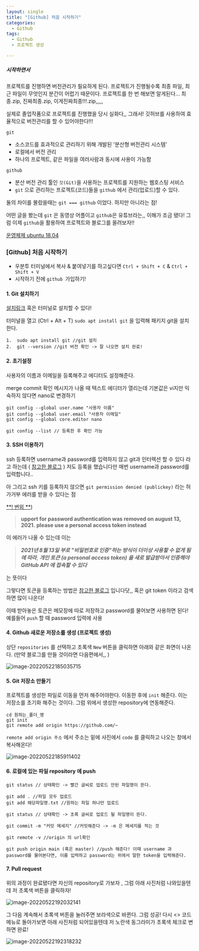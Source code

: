 ```yaml
---
layout: single
title: "[Github] 처음 시작하기"
categories:
  - Github
tags:
  - Github  
  - 프로젝트 생성   

---
```




##### 시작하면서 

프로젝트를 진행하면 버전관리가 필요하게 된다. 프로젝트가 진행될수록 최종 파일, 최근 파일이 무엇인지 분간이 어렵기 때문이다. 프로젝트를 한 번 해보면 알게된다... 최종.zip, 진짜최종.zip, 이게진짜최종!!!.zip,,,,,

실제로 졸업작품으로 프로젝트를 진행했을 당시 실화다,, 그래서! 깃허브를 사용하여 효율적으로 버전관리를 할 수 있어야한다!!!

`git` 

* 소스코드를 효과적으로 관리하기 위해 개발된 '분산형 버전관리 시스템'
* 로컬에서 버전 관리 
* 하나의 프로젝트, 같은 파일을 여러사람과 동시에 사용이 가능함

`github`

* 분산 버전 관리 툴인 `깃(Git)`을 사용하는 프로젝트를 지원하는 웹호스팅 서비스 
* `git` 으로 관리하는 프로젝트(코드)들을 `github` 에서 관리(업로드)할 수 있다.

 둘의 차이를 몰랐을때는 `git === github` 이었다. 하지만 아니라는 점! 

어떤 글을 봤는데 `git` 은 동영상 어플이고 `github`은 유튜브라는,, 이해가 조금 됐다! 그럼 이제 `github`을 활용하여 프로젝트와 블로그를 올려보자!!

  

<u>운영체제 ubuntu 18.04</u>



### [Github] 처음 시작하기

* 우분투 터미널에서 복사 & 붙여넣기를 하고싶다면 `Ctrl + Shift + C` & `Ctrl + Shift + V`
* 시작하기 전에 `github `가입하기!

#### 1. Git 설치하기 

[설치링크](https://git-scm.com/download/linux) 혹은 터미널로 설치할 수 있다!

터미널을 열고 (Ctrl + Alt + T)  `sudo apt install git` 을 입력해 패키지 git을 설치한다.

```
1.  sudo apt install git //git 설치 
2.  git --version //git 버전 확인 -> 잘 나오면 설치 완료!
```



#### 2. 초기설정 

사용자의 이름과 이메일을 등록해주고 에디터도 설정해준다.

merge commit 확인 메시지가 나올 때 텍스트 에디터가 열리는데 기본값은 vi지만 익숙하지 않다면 nano로 변경하기 

```
git config --global user.name "사용자 이름" 
git config --global user.email "사용자 이메일"
git config --global core.editor nano 

git config --list // 등록한 후 확인 가능 
```



#### 3. SSH 이용하기 

ssh 등록하면 username과 password를 입력하지 않고 git과 인터렉션 할 수 있다 라고 하는데 ( [참고한 블로그](https://devocean.sk.com/blog/techBoardDetail.do?ID=163311) ) 저도 등록을 했습니다만 매번 username과 password를 입력합니다..

아 그리고 ssh 키를 등록하지 않으면 `git permission denied (publickey)` 라는 허가거부 에러를 받을 수 있다는 점 



<u>**! 번외 **</u>) 

> **upport for password authentication was removed on august 13, 2021.** 
>        **please use a personal access token instead**

이 에러가 나올 수 있는데 이는

> ***2021년 8월 13일 부로 "비밀번호로 인증"하는 방식이 더이상 사용할 수 없게 됨에 따라***, ***개인 토큰 (a personal access token) 을 새로 발급받아서 인증해야 GitHub API 에 접속할 수 있다*** 

는 뜻이다 

그렇다면 토큰을 등록하는 방법은 [참고한 블로그](https://hoohaha.tistory.com/37) 입니다닷,, 혹은 git token 이라고 검색하면 많이 나온다!

이때 받아놓은 토큰은 메모장에 따로 저장하고 password를 물어보면 사용하면 된다! 예를들어 `push` 할 때 password 입력에 사용 



#### 4. Github 새로운 저장소를 생성 (프로젝트 생성)

상단 `repositories` 를 선택하고 초록색 `New` 버튼을 클릭하면 아래와 같은 화면이 나온다. (만약 블로그를 만들 것이라면 다음편에서,, )

![image-20220522185035715](../images/2022-05-22-github-base/image-20220522185035715.png)



#### 5.  Git 저장소 만들기 

프로젝트를 생성한 파일로 이동을 먼저 해주어야한다. 이동한 후에 `init` 해준다. 이는 저장소를 초기화 해주는 것이다. 그럼 위에서 생성한 repository에 연동해준다. 

```
cd 원하는_폴더_명
git init
git remote add origin https://github.com/~ 
```

`remote add origin 주소`  에서 주소는 밑에 사진에서 `code` 를 클릭하고 나오는 창에서 복사해온다!

![image-20220522185911402](../images/2022-05-22-github-base/image-20220522185911402.png)

#### 6. 로컬에 있는 파일 repository 에 push

```
git status // 상태확인 -> 빨간 글씨로 업로드 안된 파일명이 뜬다.

git add . //파일 모두 업로드 
git add 해당파일명.txt //원하는 파일 하나만 업로드 

git status // 상태확인 -> 초록 글씨로 업로드 될 파일명이 뜬다.

git commit -m "커밋 메세지" //커밋해준다 -> -m 은 메세지를 적는 것 

git remote -v //origin 의 url확인 

git push origin main (혹은 master) //push 해준다! 이때 username 과 password를 물어본다면, 이름 입력하고 password는 위에서 말한 token을 입력해준다.
```

 

#### 7. Pull request

위의 과정이 완료됐다면 자신의 repository로 가보자 , 그럼 아래 사진처럼 나와있을텐데 저 초록색 버튼을 클릭하자!

![image-20220522192032141](../images/2022-05-22-github-base/image-20220522192032141.png)

그 다음 계속해서 초록색 버튼을 눌러주면 보라색으로 바뀐다. 그럼 성공! 다시 <> 코드 메뉴로 돌아가보면 아래 사진처럼 되어있을텐데 저 노란색 동그라미가 초록색 체크로 변하면 완료!

![image-20220522192318232](../images/2022-05-22-github-base/image-20220522192318232.png)
